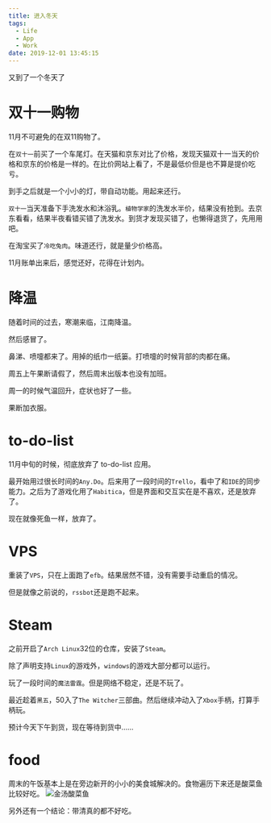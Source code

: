 ```yaml
---
title: 进入冬天
tags:
  - Life
  - App
  - Work
date: 2019-12-01 13:45:15
---
```


又到了一个冬天了
<!--more-->

# 双十一购物
11月不可避免的在双11购物了。

在`双十一`前买了一个车尾灯。在天猫和京东对比了价格，发现天猫双十一当天的价格和京东的价格是一样的。在比价网站上看了，不是最低价但是也不算是提价吃亏。

到手之后就是一个小小的灯，带自动功能。用起来还行。

`双十一`当天准备下手洗发水和沐浴乳。`植物学家`的洗发水半价，结果没有抢到。去京东看看，结果半夜看错买错了洗发水。到货才发现买错了，也懒得退货了，先用用吧。

在淘宝买了`冷吃兔肉`。味道还行，就是量少价格高。

11月账单出来后，感觉还好，花得在计划内。

# 降温
随着时间的过去，寒潮来临，江南降温。

然后感冒了。

鼻涕、喷嚏都来了。用掉的纸巾一纸篓。打喷嚏的时候背部的肉都在痛。

周五上午果断请假了，然后周末出版本也没有加班。

周一的时候气温回升，症状也好了一些。

果断加衣服。

# to-do-list
11月中旬的时候，彻底放弃了 to-do-list 应用。

最开始用过很长时间的`Any.Do`。后来用了一段时间的`Trello`，看中了和`IDE`的同步能力。之后为了游戏化用了`Habitica`，但是界面和交互实在是不喜欢，还是放弃了。

现在就像死鱼一样，放弃了。

# VPS
重装了`VPS`，只在上面跑了`efb`。结果居然不错，没有需要手动重启的情况。

但是就像之前说的，`rssbot`还是跑不起来。

# Steam
之前开启了`Arch Linux`32位的仓库，安装了`Steam`。

除了声明支持`Linux`的游戏外，`windows`的游戏大部分都可以运行。

玩了一段时间的`魔法雷霆`。但是网络不稳定，还是不玩了。

最近趁着`黑五`，50入了`The Witcher`三部曲。然后继续冲动入了`Xbox`手柄，打算手柄玩。

预计今天下午到货，现在等待到货中……


# food
周末的午饭基本上是在旁边新开的小小的美食城解决的。食物遍历下来还是酸菜鱼比较好吃。
![金汤酸菜鱼](https://live.staticflickr.com/65535/49149714153_c9c694b04b_k_d.jpg)

另外还有一个结论：带清真的都不好吃。